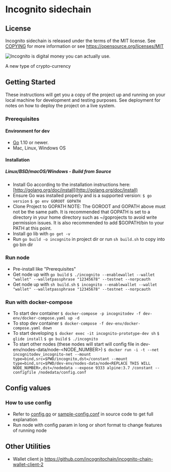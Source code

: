 # Incognito sidechain

## License
Incognito sidechain is released under the terms of the MIT license. See [COPYING](https://github.com/incognitochain/incognito-chain/blob/master/COPYING) for more information or see https://opensource.org/licenses/MIT

![Incognito is digital money you can actually use.](https://avatars2.githubusercontent.com/u/45321944?s=200&v=4)

A new type of crypto-currency

## Getting Started

These instructions will get you a copy of the project up and running on your local machine for development and testing purposes. See deployment for notes on how to deploy the project on a live system.

### Prerequisites

#### Environment for dev

- [Go](https://golang.org/) 1.10 or newer.
- Mac, Linux, Windows OS

#### Installation
##### Linux/BSD/macOS/Windows - Build from Source
- Install Go according to the installation instructions here: [http://golang.org/doc/install](http://golang.org/doc/install)
- Ensure Go was installed properly and is a supported version:
```$ go version```
```$ go env GOROOT GOPATH```
- Clone Project to GOPATH
NOTE: The GOROOT and GOPATH above must not be the same path. It is recommended that GOPATH is set to a directory in your home directory such as ~/goprojects to avoid write permission issues. It is also recommended to add $GOPATH/bin to your PATH at this point.
- Install go lib with `go get -v`
- Run `go build -o incognito` in project dir or run `sh build.sh` to copy into go bin dir

### Run node

- Pre-install like "Prerequisites"
- Get node up with `go build`
    `
    $ ./incognito --enablewallet --wallet "wallet" --walletpassphrase "12345678" --testnet --norpcauth
    `
- Get node up with `sh build.sh`
    `
    $ incognito --enablewallet --wallet "wallet" --walletpassphrase "12345678" --testnet --norpcauth
    `

### Run with docker-compose
* To start dev container
    `
    $ docker-compose -p incognitodev -f dev-env/docker-compose.yaml up -d
    `
* To stop dev container
    `
    $ docker-compose -f dev-env/docker-compose.yaml down
    `
* To start developing
    `
    $ docker exec -it incognito-prototype-dev sh
    `
    `
    $ glide install
    `
    `
    $ go build
    `
    `
    $ ./incognito
    `
* To start other nodes (these nodes will start will config file in dev-env/nodes-data/node-<NODE_NUMBER>)
    `
    $ docker run -i -t --net incognitodev_incognito-net --mount type=bind,src=$PWD/incognito,dst=/constant --mount type=bind,src=$PWD/dev-env/nodes-data/node<REPLACE THIS WILL NODE_NUMBER>,dst=/nodedata --expose 9333 alpine:3.7 /constant --configfile /nodedata/config.conf
    `
## Config values
### How to use config
-   Refer to [config.go](https://github.com/incognitochain/incognito-chain/blob/master/config.go) or [sample-config.conf](https://github.com/incognitochain/incognito-chain/blob/master/sample-config.conf) in source code to get full explanation
-   Run node with config param in long or short format to change features of running node

## Other Utilities
-   Wallet client js https://github.com/incognitochain/incognito-chain-wallet-client-2
